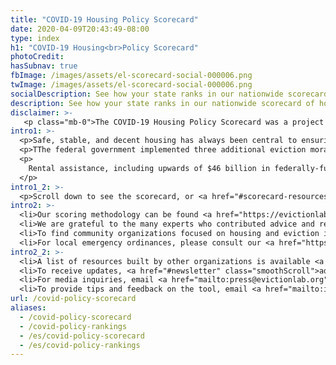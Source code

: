 ```yaml
---
title: "COVID-19 Housing Policy Scorecard"
date: 2020-04-09T20:43:49-08:00
type: index
h1: "COVID-19 Housing<br>Policy Scorecard"
photoCredit:
hasSubnav: true
fbImage: /images/assets/el-scorecard-social-000006.png
twImage: /images/assets/el-scorecard-social-000006.png
socialDescription: See how your state ranks in our nationwide scorecard of housing policies in response to COVID-19.
description: See how your state ranks in our nationwide scorecard of housing policies in response to COVID-19.
disclaimer: >-
   <p class="mb-0">The COVID-19 Housing Policy Scorecard was a project that monitored eviction protections between March 15, 2020 to June 30, 2021. <strong>The information on this page is no longer updated</strong> and is only available here for archival purposes.  To find up-to-date moratorium information after June 30, 2021, please see our <a href="/covid-eviction-policies/">State and Local Policies table</a>.</p>
intro1: >-
  <p>Safe, stable, and decent housing has always been central to ensuring health and stability. Today, with the United States focused on containing the COVID-19 pandemic, the broader and longstanding issue of income and housing insecurity has quickly become paramount to the health of an entire nation. The COVID-19 Housing Policy Scorecard tracked measures implemented by state governments to limit residential housing displacement during the pandemic.</p> 
  <p>TThe federal government implemented three additional eviction moratoria: the CARES Act, which expired in summer 2020, and the CDC's "Temporary Halt in Residential Evictions To Prevent the Further Spread of COVID-19," which was in place from September 4, 2020 to July 31, 2021 and re-implemented in a more limited form from August 3, 2021 to October 3, 2021. More information about eligibility requirements for the CDC moratorium is available <a href="/federal-eviction-moratorium-update">in our post on the federal moratorium</a>.</p>
  <p>
    Rental assistance, including upwards of $46 billion in federally-funded aid, became available in all 50 states and the District of Columbia by the middle of 2021 at the latest. Most states were accepting rental assistance applications at the end of the Scorecard study period. The rental assistance measure on the Scorecard is counted as present if rental assistance was available to renters throughout the state during a statewide eviction moratorium.
  </p>
intro1_2: >-
  <p>Scroll down to see the scorecard, or <a href="#scorecard-resources" class="smoothScroll">view the scoring methodology, learn about our partners, get resources, and more</a>.</p>
intro2: >-
  <li>Our scoring methodology can be found <a href="https://evictionlab.org/covid-housing-scorecard-methods" target="_blank">here</a>.</li>
  <li>We are grateful to the many experts who contributed advice and research assistance to the scorecard. A list of contributing partners can be found <a href="/covid-housing-scorecard-methods/#acknowledgements">here</a>.</li> 
  <li>To find community organizations focused on housing and eviction in your community, visit <a href="https://justshelter.org" target="_blank">JustShelter.org</a>.</li> 
  <li>For local emergency ordinances, please consult our <a href="https://evictionlab.org/covid-eviction-policies/">policy tracker</a>.</li>
intro2_2: >-
  <li>A list of resources built by other organizations is available <a href="/covid-housing-scorecard-methods/#outside-resources">here</a>.</li>
  <li>To receive updates, <a href="#newsletter" class="smoothScroll">add your email below</a>.</li> 
  <li>For media inquiries, email <a href="mailto:press@evictionlab.org">press@evictionlab.org</a>.</li> 
  <li>To provide tips and feedback on the tool, email <a href="mailto:info@evictionlab.org">info@evictionlab.org</a>.</li>
url: /covid-policy-scorecard
aliases:
  - /covid-policy-scorecard
  - /covid-policy-rankings
  - /es/covid-policy-scorecard
  - /es/covid-policy-rankings
---
```

